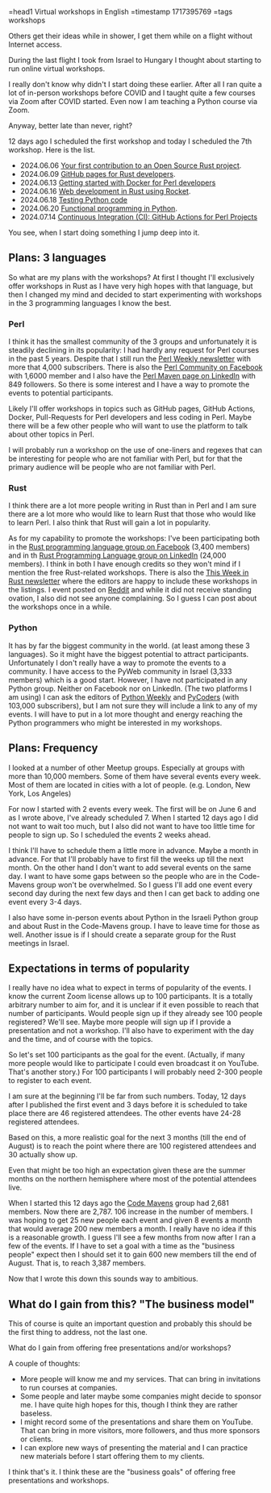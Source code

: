 =head1 Virtual workshops in English
=timestamp 1717395769
=tags workshops

Others get their ideas while in shower, I get them while on a flight without Internet access.

During the last flight I took from Israel to Hungary I thought about starting to run online virtual workshops.

I really don't know why didn't I start doing these earlier. After all I ran quite a lot of in-person workshops before COVID
and I taught quite a few courses via Zoom after COVID started. Even now I am teaching a Python course via Zoom.

Anyway, better late than never, right?

12 days ago I scheduled the first workshop and today I scheduled the 7th workshop. Here is the list.

* 2024.06.06 [Your first contribution to an Open Source Rust project](https://www.meetup.com/code-mavens/events/301156302/).
* 2024.06.09 [GitHub pages for Rust developers](https://www.meetup.com/code-mavens/events/301215326/).
* 2024.06.13 [Getting started with Docker for Perl developers](https://www.meetup.com/code-mavens/events/301268306/)
* 2024.06.16 [Web development in Rust using Rocket](https://www.meetup.com/code-mavens/events/301294669/).
* 2024.06.18 [Testing Python code](https://www.meetup.com/code-mavens/events/301363070/)
* 2024.06.20 [Functional programming in Python](https://www.meetup.com/code-mavens/events/301395323/).
* 2024.07.14 [Continuous Integration (CI): GitHub Actions for Perl Projects](https://www.meetup.com/code-mavens/events/301413566/)

You see, when I start doing something I jump deep into it.

## Plans: 3 languages

So what are my plans with the workshops? At first I thought I'll exclusively offer workshops in Rust as I have very high hopes
with that language, but then I changed my mind and decided to start experimenting with workshops in the 3 programming languages
I know the best.

### Perl

I think it has the smallest community of the 3 groups and unfortunately it is steadily declining in its popularity:
I had hardly any request for Perl courses in the past 5 years.
Despite that I still run the [Perl Weekly newsletter](https://perlweekly.com/) with more that 4,000 subscribers. There is also
the [Perl Community on Facebook](https://www.facebook.com/groups/perlcommunity) with 1,6000 member and I also have the
[Perl Maven page on LinkedIn](https://www.linkedin.com/showcase/perl-maven/) with 849 followers. So there is some interest and I have a way
to promote the events to potential participants.

Likely I'll offer workshops in topics such as GitHub pages, GitHub Actions, Docker, Pull-Requests for Perl developers and less coding in Perl.
Maybe there will be a few other people who will want to use the platform to talk about other topics in Perl.

I will probably run a workshop on the use of one-liners and regexes that can be interesting for people who are not familiar with Perl, but
for that the primary audience will be people who are not familiar with Perl.


### Rust

I think there are a lot more people writing in Rust than in Perl and I am sure there are a lot more who would like to learn Rust
that those who would like to learn Perl. I also think that Rust will gain a lot in popularity.

As for my capability to promote the workshops:
I've been participating both in the [Rust programming language group on Facebook](https://www.facebook.com/groups/872919370237098) (3,400 members)
and in th [Rust Programming Language group on LinkedIn](https://www.linkedin.com/groups/4973032/) (24,000 members). I think in both I have
enough credits so they won't mind if I mention the free Rust-related workshops.
There is also the [This Week in Rust newsletter](https://this-week-in-rust.org/) where the editors are happy to include these workshops in the listings.
I event posted on [Reddit](https://www.reddit.com/r/rust/) and while it did not receive standing ovation, I also did not see anyone complaining.
So I guess I can post about the workshops once in a while.


### Python

It has by far the biggest community in the world. (at least among these 3 languages). So it might have the biggest potential
to attract participants. Unfortunately I don't really have a way to promote the events to a community. I have access to the PyWeb community
in Israel (3,333 members) which is a good start. However, I have not participated in any Python group. Neither on Facebook nor on LinkedIn. (The two platforms I am  using)
I can ask the editors of [Python Weekly](https://www.pythonweekly.com/) and [PyCoders](https://pycoders.com/) (with 103,000 subscribers),
but I am not sure they will include a link to any of my events. I will have to put in a lot more thought and energy reaching the Python
programmers who might be interested in my workshops.


## Plans: Frequency

I looked at a number of other Meetup groups. Especially at groups with more than 10,000 members. Some of them have several events every week.
Most of them are located in cities with a lot of people. (e.g. London, New York, Los Angeles)

For now I started with 2 events every week. The first will be on June 6 and as I wrote above, I've already scheduled 7.
When I started 12 days ago I did not want to wait too much, but I also did not want to have too little time for people to sign up. So I scheduled
the events 2 weeks ahead.

I think I'll have to schedule them a little more in advance. Maybe a month in advance. For that I'll probably have to first fill the weeks up till
the next month. On the other hand I don't want to add several events on the same day. I want to have some gaps between so the people who are
in the Code-Mavens group won't be overwhelmed. So I guess I'll add one event every second day during the next few days and then I can get back to
adding one event every 3-4 days.

I also have some in-person events about Python in the Israeli Python group and about Rust in the Code-Mavens group. I have to leave time for
those as well. Another issue is if I should create a separate group for the Rust meetings in Israel.

## Expectations in terms of popularity

I really have no idea what to expect in terms of popularity of the events. I know the current Zoom license allows up to 100 participants.
It is a totally arbitrary number to aim for, and it is unclear if it even possible to reach that number of participants. Would people sign up if
they already see 100 people registered? We'll see. Maybe more people will sign up if I provide a presentation and not a workshop.
I'll also have to experiment with the day and the time, and of course with the topics.

So let's set 100 participants as the goal for the event. (Actually, if many more people would like to participate I could even broadcast it
on YouTube. That's another story.) For 100 participants I will probably need 2-300 people to register to each event.

I am sure at the beginning I'll be far from such numbers. Today, 12 days after I published the first event and 3 days before it is scheduled to take
place there are 46 registered attendees. The other events have 24-28 registered attendees.

Based on this, a more realistic goal for the next 3 months (till the end of August) is to reach the point where
there are 100 registered attendees and 30 actually show up.

Even that might be too high an expectation given these are the summer months on the northern hemisphere where most of the potential attendees live.


When I started this 12 days ago the [Code Mavens](https://www.meetup.com/code-mavens/) group had 2,681 members. Now there are 2,787.
106 increase in the number of members.
I was hoping to get 25 new people each event and given 8 events a month that would average 200 new members a month.
I really have no idea if this is a reasonable growth. I guess I'll see a few months from now after I ran a few of the events.
If I have to set a goal with a time as the "business people" expect then I should set it to gain 600 new members till the end of August.
That is, to reach 3,387 members.

Now that I wrote this down this sounds way to ambitious.


## What do I gain from this? "The business model"

This of course is quite an important question and probably this should be the first thing to address, not the last one.

What do I gain from offering free presentations and/or workshops?

A couple of thoughts:

* More people will know me and my services. That can bring in invitations to run courses at companies.
* Some people and later maybe some companies might decide to sponsor me. I have quite high hopes for this, though I think they are rather baseless.
* I might record some of the presentations and share them on YouTube. That can bring in more visitors, more followers, and thus more sponsors or clients.
* I can explore new ways of presenting the material and I can practice new materials before I start offering them to my clients.

I think that's it. I think these are the "business goals" of offering free presentations and workshops.


